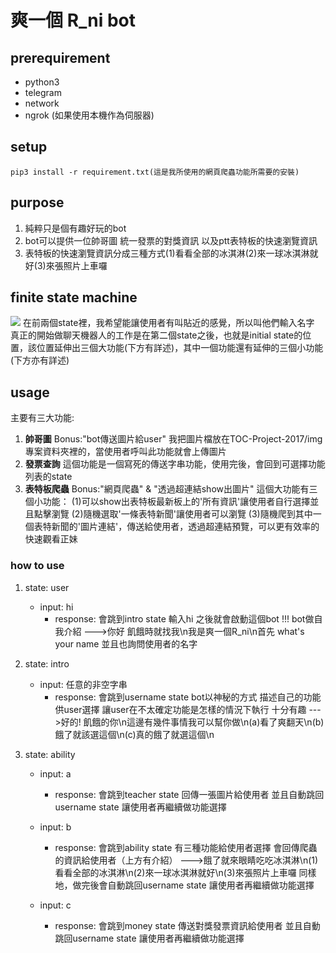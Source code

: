 # 爽一個 R_ni bot

## prerequirement
 - python3
 - telegram
 - network
 - ngrok (如果使用本機作為伺服器)

## setup
    pip3 install -r requirement.txt(這是我所使用的網頁爬蟲功能所需要的安裝)

## purpose
1. 純粹只是個有趣好玩的bot
2. bot可以提供一位帥哥圖 統一發票的對獎資訊 以及ptt表特板的快速瀏覽資訊
3. 表特板的快速瀏覽資訊分成三種方式(1)看看全部的冰淇淋(2)來一球冰淇淋就好(3)來張照片上車囉

## finite state machine
![](https://imgur.com/9te8qJ5)
在前兩個state裡，我希望能讓使用者有叫貼近的感覺，所以叫他們輸入名字
真正的開始做聊天機器人的工作是在第二個state之後，也就是initial state的位置，該位置延伸出三個大功能(下方有詳述)，其中一個功能還有延伸的三個小功能(下方亦有詳述)

## usage
主要有三大功能:
1. **帥哥圖**
Bonus:"bot傳送圖片給user"
我把圖片檔放在TOC-Project-2017/img專案資料夾裡的，當使用者呼叫此功能就會上傳圖片
2. **發票查詢**
這個功能是一個寫死的傳送字串功能，使用完後，會回到可選擇功能列表的state
3. **表特板爬蟲**
Bonus:"網頁爬蟲" & "透過超連結show出圖片"
這個大功能有三個小功能：
    (1)可以show出表特板最新板上的'所有資訊'讓使用者自行選擇並且點擊瀏覽
    (2)隨機選取'一條表特新聞'讓使用者可以瀏覽
    (3)隨機爬到其中一個表特新聞的'圖片連結'，傳送給使用者，透過超連結預覽，可以更有效率的快速觀看正妹

### how to use
1. state: user
    - input: hi
        - response: 
            會跳到intro state
            輸入hi 之後就會啟動這個bot !!!
            bot做自我介紹
            --->你好 飢餓時就找我\n我是爽一個R_ni\n首先 what's your name
            並且也詢問使用者的名字

2. state: intro
    - input: 任意的非空字串
        - response:
            會跳到username state
            bot以神秘的方式 描述自己的功能供user選擇
            讓user在不太確定功能是怎樣的情況下執行 十分有趣
            --->好的! 飢餓的你\n這邊有幾件事情我可以幫你做\n(a)看了爽翻天\n(b)餓了就該選這個\n(c)真的餓了就選這個\n


3. state: ability
    - input: a
        - response:
            會跳到teacher state
            回傳一張圖片給使用者 並且自動跳回username state 讓使用者再繼續做功能選擇

    - input: b
        - response:
            會跳到ability state
            有三種功能給使用者選擇 會回傳爬蟲的資訊給使用者（上方有介紹）
            --->餓了就來眼睛吃吃冰淇淋\n(1)看看全部的冰淇淋\n(2)來一球冰淇淋就好\n(3)來張照片上車囉
            同樣地，做完後會自動跳回username state 讓使用者再繼續做功能選擇

    - input: c
        - response:
            會跳到money state
            傳送對獎發票資訊給使用者 並且自動跳回username state 讓使用者再繼續做功能選擇

